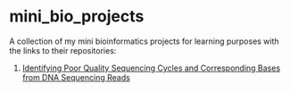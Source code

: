 # mini_bio_projects

A collection of my mini bioinformatics projects for learning purposes with the links to their repositories:
1. [Identifying Poor Quality Sequencing Cycles and Corresponding Bases from DNA Sequencing Reads](https://github.com/n-shenoy/identify-poor-quality-sequencing-cycles-and-bases)
